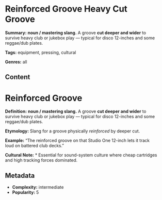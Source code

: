 # Reinforced Groove Heavy Cut Groove

**Summary:** **noun / mastering slang.** A groove **cut deeper and wider** to survive heavy club or jukebox play — typical for disco 12-inches and some reggae/dub plates.

**Tags:** equipment, pressing, cultural

**Genres:** all

## Content

# Reinforced Groove

**Definition:** **noun / mastering slang.** A groove **cut deeper and wider** to survive heavy club or jukebox play — typical for disco 12-inches and some reggae/dub plates.

**Etymology:** Slang for a groove physically *reinforced* by deeper cut.

**Example:** “The reinforced groove on that Studio One 12-inch lets it track loud on battered club decks.”

**Cultural Note:** * Essential for sound-system culture where cheap cartridges and high tracking forces dominated.

## Metadata

- **Complexity:** intermediate
- **Popularity:** 5
